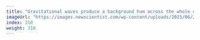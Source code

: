 ```yaml
---
title: "Gravitational waves produce a background hum across the whole universe"
imageUrl: "https://images.newscientist.com/wp-content/uploads/2023/06/28173144/SEI_162045713.jpg?width=788"
index: 310
weight: 310
---
```

